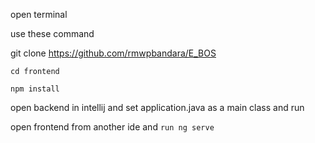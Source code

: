 open terminal

use these command

git clone https://github.com/rmwpbandara/E_BOS

<code>cd frontend</code>

<code>npm install</code>

open backend in intellij and set application.java as a main class and run

open frontend from another ide and <code>run ng serve</code>



